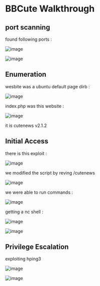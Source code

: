 # BBCute Walkthrough

## port scanning
found following ports :

![image](https://github.com/F33-Z/Walkthroughs/assets/73140750/4fc184fe-3134-4898-bd75-a2695e933c83)

![image](https://github.com/F33-Z/Walkthroughs/assets/73140750/5d27b0d2-0ab3-4ae6-b742-ffb82ba6da6e)


## Enumeration
wesbite was a ubuntu default page
dirb : 

![image](https://github.com/F33-Z/Walkthroughs/assets/73140750/86588837-213d-4100-bd1f-bfa616c1ae77)

index.php was this website : 

![image](https://github.com/F33-Z/Walkthroughs/assets/73140750/119dfb89-31f6-4463-ae8d-d8641c01f546)

it is cutenews v2.1.2
## Initial Access
there is this exploit : 

![image](https://github.com/F33-Z/Walkthroughs/assets/73140750/fcdc9958-fcb5-4892-bbd0-8a29a26aad65)

we modified the script by reving /cutenews

![image](https://github.com/F33-Z/Walkthroughs/assets/73140750/f85dbdd2-91df-47c9-b49e-c85047f04a60)

we were able to run commands : 

![image](https://github.com/F33-Z/Walkthroughs/assets/73140750/fcdb73ae-d97f-48a5-a826-218b9961165d)

getting a nc shell : 

![image](https://github.com/F33-Z/Walkthroughs/assets/73140750/d2fdead4-75e4-4a91-994e-3717bee183e3)

![image](https://github.com/F33-Z/Walkthroughs/assets/73140750/8ec22810-e254-43a0-a4e9-05136e1edd7f)

## Privilege Escalation
exploiting hping3

![image](https://github.com/F33-Z/Walkthroughs/assets/73140750/95d4aee2-ac84-48a2-b6d8-c8dd8830ac99)

![image](https://github.com/F33-Z/Walkthroughs/assets/73140750/4c76dd3f-1994-4515-af9d-49a77ad98d5d)








